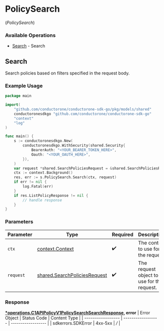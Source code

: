 # PolicySearch
(*PolicySearch*)

### Available Operations

* [Search](#search) - Search

## Search

Search policies based on filters specified in the request body.

### Example Usage

```go
package main

import(
	"github.com/conductorone/conductorone-sdk-go/pkg/models/shared"
	conductoronesdkgo "github.com/conductorone/conductorone-sdk-go"
	"context"
	"log"
)

func main() {
    s := conductoronesdkgo.New(
        conductoronesdkgo.WithSecurity(shared.Security{
            BearerAuth: "<YOUR_BEARER_TOKEN_HERE>",
            Oauth: "<YOUR_OAUTH_HERE>",
        }),
    )
    var request *shared.SearchPoliciesRequest = &shared.SearchPoliciesRequest{}
    ctx := context.Background()
    res, err := s.PolicySearch.Search(ctx, request)
    if err != nil {
        log.Fatal(err)
    }
    if res.ListPolicyResponse != nil {
        // handle response
    }
}
```

### Parameters

| Parameter                                                                        | Type                                                                             | Required                                                                         | Description                                                                      |
| -------------------------------------------------------------------------------- | -------------------------------------------------------------------------------- | -------------------------------------------------------------------------------- | -------------------------------------------------------------------------------- |
| `ctx`                                                                            | [context.Context](https://pkg.go.dev/context#Context)                            | :heavy_check_mark:                                                               | The context to use for the request.                                              |
| `request`                                                                        | [shared.SearchPoliciesRequest](../../pkg/models/shared/searchpoliciesrequest.md) | :heavy_check_mark:                                                               | The request object to use for the request.                                       |


### Response

**[*operations.C1APIPolicyV1PolicySearchSearchResponse](../../pkg/models/operations/c1apipolicyv1policysearchsearchresponse.md), error**
| Error Object       | Status Code        | Content Type       |
| ------------------ | ------------------ | ------------------ |
| sdkerrors.SDKError | 4xx-5xx            | */*                |
